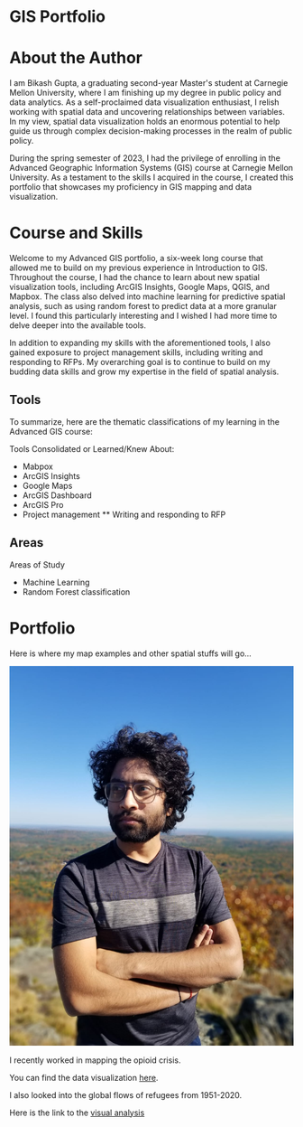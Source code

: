 # GIS Portfolio

# About the Author

I am Bikash Gupta, a graduating second-year Master's student at Carnegie Mellon University, where I am finishing up my degree in public policy and data analytics. As a self-proclaimed data visualization enthusiast, I relish working with spatial data and uncovering relationships between variables. In my view, spatial data visualization holds an enormous potential to help guide us through complex decision-making processes in the realm of public policy.

During the spring semester of 2023, I had the privilege of enrolling in the Advanced Geographic Information Systems (GIS) course at Carnegie Mellon University. As a testament to the skills I acquired in the course, I created this portfolio that showcases my proficiency in GIS mapping and data visualization.


# Course and Skills

Welcome to my Advanced GIS portfolio, a six-week long course that allowed me to build on my previous experience in Introduction to GIS. Throughout the course, I had the chance to learn about new spatial visualization tools, including ArcGIS Insights, Google Maps, QGIS, and Mapbox. The class also delved into machine learning for predictive spatial analysis, such as using random forest to predict data at a more granular level. I found this particularly interesting and I wished I had more time to delve deeper into the available tools. 

In addition to expanding my skills with the aforementioned tools, I also gained exposure to project management skills, including writing and responding to RFPs. My overarching goal is to continue to build on my budding data skills and grow my expertise in the field of spatial analysis.

## Tools

To summarize, here are the thematic classifications of my learning in the Advanced GIS course:

Tools Consolidated or Learned/Knew About:

* Mabpox
* ArcGIS Insights
* Google Maps
* ArcGIS Dashboard 
* ArcGIS Pro
* Project management
** Writing and responding to RFP

## Areas 

Areas of Study
* Machine Learning
* Random Forest classification


# Portfolio

Here is where my map examples and other spatial stuffs will go...

<img src = "https://raw.githubusercontent.com/iambikashgupta/gis-portfolio/main/4d472708-e58f-44af-9cb7-6b23de5db6b4.JPG"> 

I recently worked in mapping the opioid crisis. 

You can find the data visualization [here](https://insights.arcgis.com/#/view/aa939c7bb447456cbecbe1066a327aa5).

I also looked into the global flows of refugees from 1951-2020. 

Here is the link to the [visual analysis](https://insights.arcgis.com/#/view/076994654a3448e186b11edbb48b500b) 
